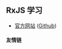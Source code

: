 ﻿## RxJS 学习

- [官方网站](http://reactivex.io/rxjs/) ([Github](https://github.com/ReactiveX/RxJS))

#### 友情链

